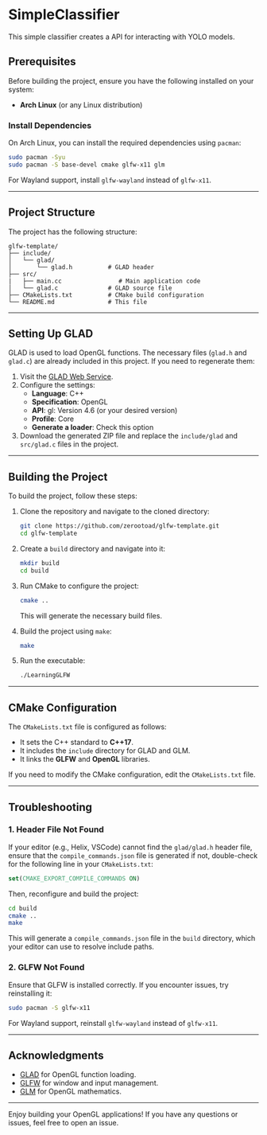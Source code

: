 # SimpleClassifier
This simple classifier creates a API for interacting with YOLO models. 

## Prerequisites

Before building the project, ensure you have the following installed on your system:

- **Arch Linux** (or any Linux distribution)

### Install Dependencies

On Arch Linux, you can install the required dependencies using `pacman`:

```bash
sudo pacman -Syu
sudo pacman -S base-devel cmake glfw-x11 glm
```

For Wayland support, install `glfw-wayland` instead of `glfw-x11`.

---

## Project Structure

The project has the following structure:

```
glfw-template/
├── include/
│   └── glad/
│       └── glad.h          # GLAD header
├── src/
|   ├── main.cc                # Main application code
│   └── glad.c              # GLAD source file
├── CMakeLists.txt          # CMake build configuration
└── README.md               # This file
```

---

## Setting Up GLAD

GLAD is used to load OpenGL functions. The necessary files (`glad.h` and `glad.c`) are already included in this project. If you need to regenerate them:

1. Visit the [GLAD Web Service](https://glad.dav1d.de/).
2. Configure the settings:
   - **Language**: C++
   - **Specification**: OpenGL
   - **API**: gl: Version 4.6 (or your desired version)
   - **Profile**: Core
   - **Generate a loader**: Check this option
3. Download the generated ZIP file and replace the `include/glad` and `src/glad.c` files in the project.

---

## Building the Project

To build the project, follow these steps:

1. Clone the repository and navigate to the cloned directory:
  
   ```bash
   git clone https://github.com/zerootoad/glfw-template.git
   cd glfw-template
   ```

2. Create a `build` directory and navigate into it:

   ```bash
   mkdir build
   cd build
   ```

3. Run CMake to configure the project:

   ```bash
   cmake ..
   ```

   This will generate the necessary build files.

4. Build the project using `make`:

   ```bash
   make
   ```

5. Run the executable:

   ```bash
   ./LearningGLFW
   ```

---

## CMake Configuration

The `CMakeLists.txt` file is configured as follows:

- It sets the C++ standard to **C++17**.
- It includes the `include` directory for GLAD and GLM.
- It links the **GLFW** and **OpenGL** libraries.

If you need to modify the CMake configuration, edit the `CMakeLists.txt` file.

---

## Troubleshooting

### 1. **Header File Not Found**
If your editor (e.g., Helix, VSCode) cannot find the `glad/glad.h` header file, ensure that the `compile_commands.json` file is generated if not, double-check for the following line in your `CMakeLists.txt`:

```cmake
set(CMAKE_EXPORT_COMPILE_COMMANDS ON)
```

Then, reconfigure and build the project:

```bash
cd build
cmake ..
make
```

This will generate a `compile_commands.json` file in the `build` directory, which your editor can use to resolve include paths.

### 2. **GLFW Not Found**
Ensure that GLFW is installed correctly. If you encounter issues, try reinstalling it:

```bash
sudo pacman -S glfw-x11 
```
For Wayland support, reinstall `glfw-wayland` instead of `glfw-x11`.

---

## Acknowledgments

- [GLAD](https://glad.dav1d.de/) for OpenGL function loading.
- [GLFW](https://www.glfw.org/) for window and input management.
- [GLM](https://github.com/g-truc/glm) for OpenGL mathematics.

---

Enjoy building your OpenGL applications! If you have any questions or issues, feel free to open an issue.

